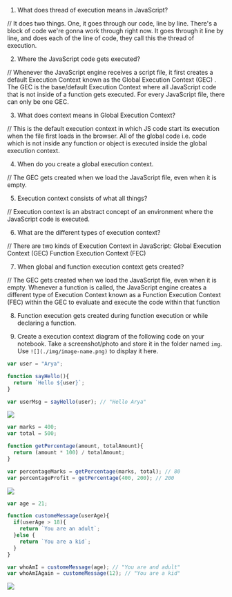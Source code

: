 1. What does thread of execution means in JavaScript?

// It does two things. One, it goes through our code, line by line. There's a block of code we're gonna work through right now. It goes through it line by line, and does each of the line of code, they call this the thread of execution.

2. Where the JavaScript code gets executed?

// Whenever the JavaScript engine receives a script file, it first creates a default Execution Context known as the Global Execution Context (GEC) . The GEC is the base/default Execution Context where all JavaScript code that is not inside of a function gets executed. For every JavaScript file, there can only be one GEC.

3. What does context means in Global Execution Context?

// This is the default execution context in which JS code start its execution when the file first loads in the browser. All of the global code i.e. code which is not inside any function or object is executed inside the global execution context.

4. When do you create a global execution context.

// The GEC gets created when we load the JavaScript file, even when it is empty. 

5. Execution context consists of what all things?

// Execution context is an abstract concept of an environment where the JavaScript code is executed.

6. What are the different types of execution context?

// There are two kinds of Execution Context in JavaScript:
Global Execution Context (GEC)
Function Execution Context (FEC)

7. When global and function execution context gets created?

// The GEC gets created when we load the JavaScript file, even when it is empty. 
Whenever a function is called, the JavaScript engine creates a different type of Execution Context known as a Function Execution Context (FEC) within the GEC to evaluate and execute the code within that function

8. Function execution gets created during function execution or while declaring a function.


9. Create a execution context diagram of the following code on your notebook. Take a screenshot/photo and store it in the folder named `img`. Use `![](./img/image-name.png)` to display it here.



```js
var user = "Arya";

function sayHello(){
  return `Hello ${user}`;
}

var userMsg = sayHello(user); // "Hello Arya"
```

<!-- Put your image here -->

![](./img/image-name.jpg)




```js
var marks = 400;
var total = 500;

function getPercentage(amount, totalAmount){
  return (amount * 100) / totalAmount;
}

var percentageMarks = getPercentage(marks, total); // 80
var percentageProfit = getPercentage(400, 200); // 200
```

<!-- Put your image here -->

![](./img/image-name.jpg)



```js
var age = 21;

function customeMessage(userAge){
  if(userAge > 18){
    return `You are an adult`;
  }else {
    return `You are a kid`;
  }
}

var whoAmI = customeMessage(age); // "You are and adult"
var whoAmIAgain = customeMessage(12); // "You are a kid"
```

<!-- Put your image here -->

![](./img/image-name.jpg)